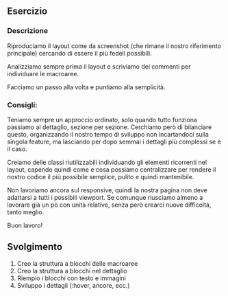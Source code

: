 ## Esercizio 
### Descrizione
Riproduciamo il layout come da screenshot (che rimane il nostro riferimento principale) cercando di essere il più fedeli possibili.

Analizziamo sempre prima il layout e scriviamo dei commenti per individuare le macroaree.

Facciamo un passo alla volta e puntiamo alla semplicità.
### Consigli:
Teniamo sempre un approccio ordinato, solo quando tutto funziona passiamo al dettaglio, sezione per sezione. Cerchiamo però di bilanciare questo, organizzando il nostro tempo di sviluppo non incartandoci sulla singola feature, ma lasciando per dopo semmai i dettagli più complessi se è il caso.

Creiamo delle classi riutilizzabili individuando gli elementi ricorrenti nel layout, capendo quindi come e cosa possiamo centralizzare per rendere il nostro codice il più possibile semplice, pulito e quindi mantenibile.

Non lavoriamo ancora sul responsive, quindi la nostra pagina non deve adattarsi a tutti i possibili viewport. Se comunque riusciamo almeno a lavorare già un pò con unità relative, senza però crearci nuove difficoltà, tanto meglio.

Buon lavoro!
## Svolgimento
1. Creo la struttura a blocchi delle macroaree
2. Creo la struttura a blocchi nel dettaglio
3. Riempio i blocchi con testo e immagini
4. Sviluppo i dettagli (:hover, ancore, ecc.)